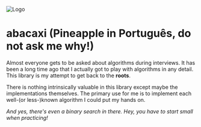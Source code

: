 ![Logo](https://github.com/pavkam/abacaxi/raw/master/40218-200.png "Project Logo")

# abacaxi (Pineapple in Português, do not ask me why!)


Almost everyone gets to be asked about algorithms during interviews. It has been a long time ago that I actually got to play with algorithms in any detail. This library is my attempt to get back to the __roots__.

There is nothing intrinsically valuable in this library except maybe the implementations themselves. The primary use for me is to implement each well-(or less-)known algorithm I could put my hands on.

*And yes, there's even a binary search in there. Hey, you have to start small when practicing!*
